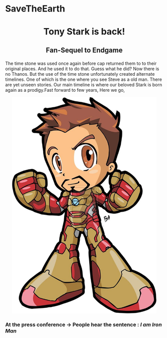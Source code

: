 # SaveTheEarth
# <p align="center"> Tony Stark is back!</p>
## <p align="center"> Fan-Sequel to Endgame </p>
The time stone was used once again before cap returned them to to their original places. And he used it to do that. Guess what he did? Now there is no Thanos. But the use of the time stone unfortunately created alternate timelines. One of which is the one where you see Steve as a old man. There are yet unseen stories. Our main timeline is where our beloved Stark is born again as a prodigy.Fast forward to few years, Here we go,  
<p align="center">
  <img width="460" height="auto" src="tony.jpg">
</p>

### At the press conference -> People hear the sentence : *I am Iron Man*
